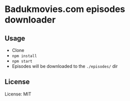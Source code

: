 # Badukmovies.com episodes downloader

## Usage

- Clone
- `npm install`
- `npm start`
- Episodes will be downloaded to the `./episodes/` dir

## License

License: MIT
